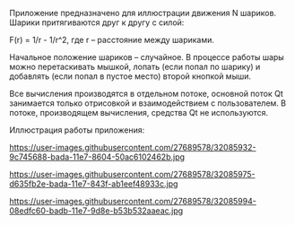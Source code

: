 Приложение предназначено для иллюстрации движения N шариков. Шарики притягиваются друг к другу с силой: 

F(r) = 1/r - 1/r^2, где r – расстояние между шариками. 

Начальное положение шариков – случайное. В процессе работы шары можно перетаскивать мышкой, лопать (если попал по шарику) и добавлять (если попал в пустое место) второй кнопкой мыши.

Все вычисления производятся в отдельном потоке, основной поток Qt занимается только отрисовкой и взаимодействием с пользователем. В потоке, производящем вычисления, средства Qt не используются. 

Иллюстрация работы приложения:

https://user-images.githubusercontent.com/27689578/32085932-9c745688-bada-11e7-8604-50ac6102462b.jpg

https://user-images.githubusercontent.com/27689578/32085975-d635fb2e-bada-11e7-843f-ab1eef48933c.jpg

https://user-images.githubusercontent.com/27689578/32085994-08edfc60-badb-11e7-9d8e-b53b532aaeac.jpg
